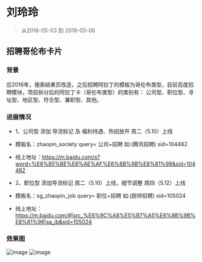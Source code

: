 # 刘玲玲

> 从2016-05-03 到 2016-05-06

## 招聘哥伦布卡片 

### 背景
应2016年，搜索结果页改造，之后招聘阿拉丁的模板为哥伦布类型，目前百度招聘模块，项目拆分后的阿拉丁卡（哥伦布类型）的类别有： 公司型、职位型、寻址型、地区型、符合型、兼职型、其他。

### 进展情况

* 1、公司型  添加 导流标记 及 福利待遇、热招放开 周二（5.10）上线
* 模板名：zhaopin_society query= 公司+招聘 如:(腾讯招聘) sid=104482
* 线上地址：https://m.baidu.com/s?word=%E8%85%BE%E8%AE%AF%E6%8B%9B%E8%81%98&sid=104482

* 2、职位型  添加导流标记 周二（5.10）上线，细节调整 周四（5.12）上线
* 模板名：sg_zhaopin_job query= 职位+招聘 如:(厨师招聘) sid=105024
* 线上地址：https://m.baidu.com/#|src_%E6%9C%A8%E5%B7%A5%E6%8B%9B%E8%81%98|sa_ib&sid=105024


### 效果图

![image](http://gitlab.baidu.com/psfe/ala-weeklyreport/uploads/a4cfe6df094ea6654c24dc0140992f3a/image.png)
![image](http://gitlab.baidu.com/psfe/ala-weeklyreport/uploads/1e8f22462037186b919ab2bc46f6d8d3/image.png)